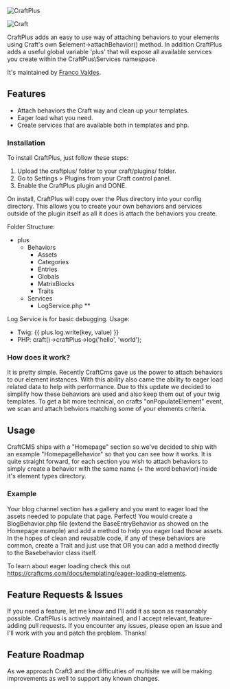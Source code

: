 ![CraftPlus](http://i.imgur.com/WOyDB0x.png)

![Craft](https://img.shields.io/badge/craft-v2.6-red.svg)

CraftPlus adds an easy to use way of attaching behaviors to your elements using Craft's own $element->attachBehavior() method. 
In addition CraftPlus adds a useful global variable 'plus' that will expose all available services you create within the CraftPlus\Services namespace.

It's maintained by [Franco Valdes](https://github.com/fvaldes33).


## Features
- Attach behaviors the Craft way and clean up your templates.
- Eager load what you need.
- Create services that are available both in templates and php.

### Installation

To install CraftPlus, just follow these steps:

1. Upload the craftplus/ folder to your craft/plugins/ folder.
2. Go to Settings > Plugins from your Craft control panel.
3. Enable the CraftPlus plugin and DONE.

On install, CraftPlus will copy over the Plus directory into your config directory.
This allows you to create your own behaviors and services outside of the plugin itself 
as all it does is attach the behaviors you create. 

Folder Structure:
- plus
    - Behaviors
        - Assets
        - Categories
        - Entries
        - Globals
        - MatrixBlocks
        - Traits
    - Services
        - LogService.php **

Log Service is for basic debugging. 
Usage: 
- Twig: {{ plus.log.write(key, value) }}
- PHP: craft()->craftPlus->log('hello', 'world');

### How does it work?

It is pretty simple. Recently CraftCms gave us the power to attach behaviors to our element instances. With this ability also came the ability to eager load related data to help with performance. Due to this update we decided to simplify how these behaviors are used and also keep them out of your twig templates. To get a bit more technical, on crafts "onPopulateElement" event, we scan and attach behviors matching some of your elements criteria.


## Usage

CraftCMS ships with a "Homepage" section so we've decided to ship with an example "HomepageBehavior" so that you can see how it works. It is quite straight forward, for each section you wish to attach behaviors to simply create a behavior with the same name (+ the word behavior) inside it's element types directory. 


### Example

Your blog channel section has a gallery and you want to eager load the assets needed to populate that page. Perfect! You would create a BlogBehavior.php file (extend the BaseEntryBehavior as showed on the Homepage example) and add a method to help you eager load those assets. In the hopes of clean and reusable code, if any of these behaviors are common, create a Trait and just use that OR you can add a method directly to the Basebehavior class itself.

To learn about eager loading check this out https://craftcms.com/docs/templating/eager-loading-elements.


## Feature Requests & Issues

If you need a feature, let me know and I'll add it as soon as reasonably possible. CraftPlus is actively maintained, and I accept relevant, feature-adding pull requests. If you encounter any issues, please open an issue and I'll work with you and patch the problem. Thanks!


## Feature Roadmap
As we approach Craft3 and the difficulties of multisite we will be making improvements as well to support any known changes.
